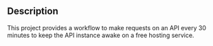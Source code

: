 
## Description
This project provides a workflow to make requests on an API every 30 minutes to keep the API instance awake on a free hosting service. 

